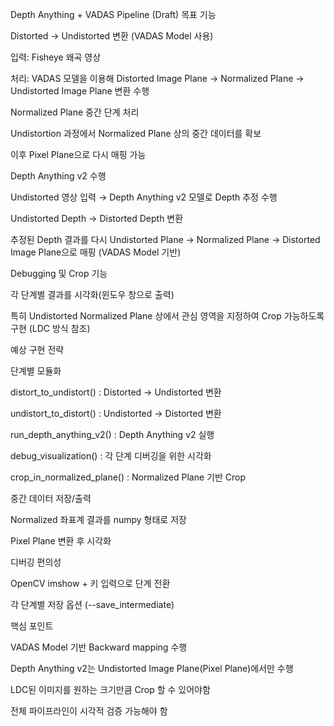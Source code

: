 Depth Anything + VADAS Pipeline (Draft)
목표 기능

Distorted → Undistorted 변환 (VADAS Model 사용)

입력: Fisheye 왜곡 영상

처리: VADAS 모델을 이용해 Distorted Image Plane → Normalized Plane → Undistorted Image Plane 변환 수행

Normalized Plane 중간 단계 처리

Undistortion 과정에서 Normalized Plane 상의 중간 데이터를 확보

이후 Pixel Plane으로 다시 매핑 가능

Depth Anything v2 수행

Undistorted 영상 입력 → Depth Anything v2 모델로 Depth 추정 수행

Undistorted Depth → Distorted Depth 변환

추정된 Depth 결과를 다시 Undistorted Plane → Normalized Plane → Distorted Image Plane으로 매핑 (VADAS Model 기반)

Debugging 및 Crop 기능

각 단계별 결과를 시각화(윈도우 창으로 출력)

특히 Undistorted Normalized Plane 상에서 관심 영역을 지정하여 Crop 가능하도록 구현 (LDC 방식 참조)

예상 구현 전략

단계별 모듈화

distort_to_undistort() : Distorted → Undistorted 변환

undistort_to_distort() : Undistorted → Distorted 변환

run_depth_anything_v2() : Depth Anything v2 실행

debug_visualization() : 각 단계 디버깅을 위한 시각화

crop_in_normalized_plane() : Normalized Plane 기반 Crop

중간 데이터 저장/출력

Normalized 좌표계 결과를 numpy 형태로 저장

Pixel Plane 변환 후 시각화

디버깅 편의성

OpenCV imshow + 키 입력으로 단계 전환

각 단계별 저장 옵션 (--save_intermediate)

핵심 포인트

VADAS Model 기반 Backward mapping 수행

Depth Anything v2는 Undistorted Image Plane(Pixel Plane)에서만 수행

LDC된 이미지를 원하는 크기만큼 Crop 할 수 있어야함

전체 파이프라인이 시각적 검증 가능해야 함